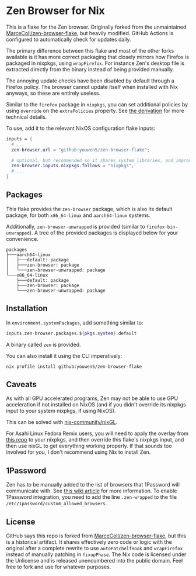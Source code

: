 # Zen Browser for Nix

This is a flake for the Zen browser. Originally forked from the unmaintained
[MarceColl/zen-browser-flake](https://github.com/MarceColl/zen-browser-flake),
but heavily modified. GitHub Actions is configured to automatically check for updates daily.

The primary difference between this flake and most of the other forks
available is it has more correct packaging that closely mirrors how Firefox is packaged in nixpkgs,
using `wrapFirefox`. For instance Zen's desktop file is extracted directly from the binary
instead of being provided manually.

The annoying update checks have been disabled by default through a Firefox policy. The browser cannot
update itself when installed with Nix anyways, so these are entirely useless.

Similar to the `firefox` package in `nixpkgs`, you can set additional policies
by using `override` on the `extraPolicies` property. See [the
derivation](./zen-browser.nix) for more technical details.

To use, add it to the relevant NixOS configuration flake inputs:

```nix
inputs = {
  # ...
  zen-browser.url = "github:youwen5/zen-browser-flake";

  # optional, but recommended so it shares system libraries, and improves startup time
  zen-browser.inputs.nixpkgs.follows = "nixpkgs";
  # ...
}
```

## Packages

This flake provides the `zen-browser` package, which is also its default
package, for both `x86_64-linux` and `aarch64-linux` systems.

Additionally, `zen-browser-unwrapped` is provided (similar to
`firefox-bin-unwrapped`). A tree of the provided packages is displayed below
for your convenience.

```
packages
├───aarch64-linux
│   ├───default: package
│   ├───zen-browser: package
│   └───zen-browser-unwrapped: package
└───x86_64-linux
    ├───default: package
    ├───zen-browser: package
    └───zen-browser-unwrapped: package
```

## Installation

In `environment.systemPackages`, add something similar to:

```nix
inputs.zen-browser.packages.${pkgs.system}.default
```

A binary called `zen` is provided.

You can also install it using the CLI imperatively:

`nix profile install github:youwen5/zen-browser-flake`

## Caveats

As with all GPU accelerated programs, Zen may not be able to use GPU
acceleration if not installed on NixOS (and if you didn't override its nixpkgs
input to your system nixpkgs, if using NixOS).

This can be solved with
[nix-community/nixGL](https://github.com/nix-community/nixGL).

For Asahi Linux Fedora Remix users, you will need to apply the overlay from
[this repo](https://github.com/tpwrules/nixos-apple-silicon/) to your
nixpkgs, and then override this flake's nixpkgs input, and then use nixGL to
get everything working properly. If that sounds too involved for you, I don't
recommend using Nix to install Zen.

## 1Password

Zen has to be manually added to the list of browsers that 1Password will
communicate with. See [this wiki article](https://nixos.wiki/wiki/1Password)
for more information. To enable 1Password integration, you need to add the line
`.zen-wrapped` to the file `/etc/1password/custom_allowed_browsers`.

## License

GitHub says this repo is forked from
[MarceColl/zen-browser-flake](https://github.com/MarceColl/zen-browser-flake),
but this is a historical artifact. It shares effectively zero code or logic
with the original after a complete rewrite to use `autoPatchelfHook` and
`wrapFirefox` instead of manually patching in `fixupPhase`. The Nix code is
licensed under the Unlicense and is released unencumbered into the public
domain. Feel free to fork and use for whatever purposes.
